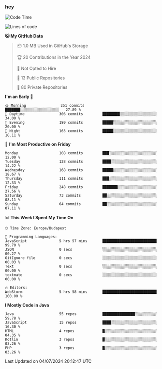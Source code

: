 ### hey

<!--START_SECTION:waka-->
![Code Time](http://img.shields.io/badge/Code%20Time-987%20hrs%2054%20mins-blue)

![Lines of code](https://img.shields.io/badge/From%20Hello%20World%20I%27ve%20Written-1.0%20million%20lines%20of%20code-blue)

**🐱 My GitHub Data** 

> 📦 1.0 MB Used in GitHub's Storage 
 > 
> 🏆 20 Contributions in the Year 2024
 > 
> 🚫 Not Opted to Hire
 > 
> 📜 13 Public Repositories 
 > 
> 🔑 80 Private Repositories 
 > 
**I'm an Early 🐤** 

```text
🌞 Morning                251 commits         ███████░░░░░░░░░░░░░░░░░░   27.89 % 
🌆 Daytime                306 commits         ████████░░░░░░░░░░░░░░░░░   34.00 % 
🌃 Evening                180 commits         █████░░░░░░░░░░░░░░░░░░░░   20.00 % 
🌙 Night                  163 commits         █████░░░░░░░░░░░░░░░░░░░░   18.11 % 
```
📅 **I'm Most Productive on Friday** 

```text
Monday                   108 commits         ███░░░░░░░░░░░░░░░░░░░░░░   12.00 % 
Tuesday                  128 commits         ████░░░░░░░░░░░░░░░░░░░░░   14.22 % 
Wednesday                168 commits         █████░░░░░░░░░░░░░░░░░░░░   18.67 % 
Thursday                 111 commits         ███░░░░░░░░░░░░░░░░░░░░░░   12.33 % 
Friday                   248 commits         ███████░░░░░░░░░░░░░░░░░░   27.56 % 
Saturday                 73 commits          ██░░░░░░░░░░░░░░░░░░░░░░░   08.11 % 
Sunday                   64 commits          ██░░░░░░░░░░░░░░░░░░░░░░░   07.11 % 
```


📊 **This Week I Spent My Time On** 

```text
🕑︎ Time Zone: Europe/Budapest

💬 Programming Languages: 
JavaScript               5 hrs 57 mins       █████████████████████████   99.70 % 
JSON                     0 secs              ░░░░░░░░░░░░░░░░░░░░░░░░░   00.27 % 
GitIgnore file           0 secs              ░░░░░░░░░░░░░░░░░░░░░░░░░   00.03 % 
Text                     0 secs              ░░░░░░░░░░░░░░░░░░░░░░░░░   00.00 % 
textmate                 0 secs              ░░░░░░░░░░░░░░░░░░░░░░░░░   00.00 % 

🔥 Editors: 
WebStorm                 5 hrs 58 mins       █████████████████████████   100.00 % 
```

**I Mostly Code in Java** 

```text
Java                     55 repos            ███████████████░░░░░░░░░░   59.78 % 
JavaScript               15 repos            ████░░░░░░░░░░░░░░░░░░░░░   16.30 % 
HTML                     4 repos             █░░░░░░░░░░░░░░░░░░░░░░░░   04.35 % 
Kotlin                   3 repos             █░░░░░░░░░░░░░░░░░░░░░░░░   03.26 % 
PHP                      3 repos             █░░░░░░░░░░░░░░░░░░░░░░░░   03.26 % 
```




 Last Updated on 04/07/2024 20:12:47 UTC
<!--END_SECTION:waka-->
